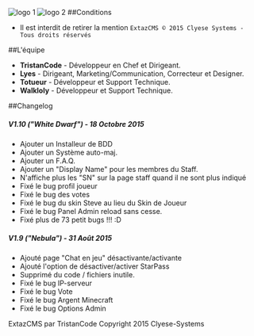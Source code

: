 ![logo 1](https://monosnap.com/file/q1iVunXW1QUZtXPru5nVfSZds0vIxJ.png)
![logo 2](http://forum.ironcraft.fr/uploads/monthly_2015_10/logo.png.d3dc9bbe6e06f0f094bcad42af1dd7c0.png)
##Conditions
* Il est interdit de retirer la mention `ExtazCMS © 2015 Clyese Systems - Tous droits réservés`

##L'équipe
* __TristanCode__ - Développeur en Chef et Dirigeant. 
* __Lyes__ - Dirigeant, Marketing/Communication, Correcteur et Designer.
* __Totueur__ - Développeur et Support Technique.
* __Walkloly__ - Développeur et Support Technique.


##Changelog

##### V1.10 ("White Dwarf") - 18 Octobre 2015

* Ajouter un Installeur de BDD
* Ajouter un Système auto-maj. 
* Ajouter un F.A.Q.
* Ajouter un "Display Name" pour les membres du Staff.
* N'affiche plus les "SN" sur la page staff quand il ne sont plus indiqué
* Fixé le bug profil joueur
* Fixé le bug des votes
* Fixé le bug du skin Steve au lieu du Skin de Joueur
* Fixé le bug Panel Admin reload sans cesse.
* Fixé plus de 73 petit bugs !!! :D

##### V1.9 ("Nebula") - 31 Août 2015
* Ajouté page "Chat en jeu" désactivante/activante 
* Ajouté l'option de désactiver/activer StarPass
* Supprimé du code / fichiers inutile.
* Fixé le bug IP-serveur
* Fixé le bug Vote
* Fixé le bug Argent Minecraft
* Fixé le bug Options Admin

ExtazCMS par TristanCode
Copyright 2015 Clyese-Systems
